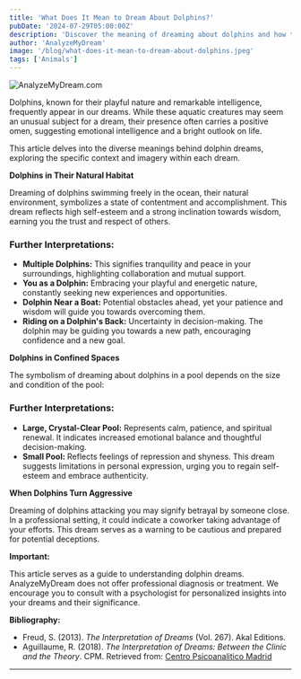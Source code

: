 ```yaml
---
title: 'What Does It Mean to Dream About Dolphins?'
pubDate: '2024-07-29T05:00:00Z'
description: 'Discover the meaning of dreaming about dolphins and how this dream can symbolize emotional intelligence and a positive attitude. Explore different interpretations based on the context of the dream.'
author: 'AnalyzeMyDream'
image: '/blog/what-does-it-mean-to-dream-about-dolphins.jpeg'
tags: ['Animals']
---
```


![AnalyzeMyDream.com](/blog/what-does-it-mean-to-dream-about-dolphins.jpeg)


Dolphins, known for their playful nature and remarkable intelligence, frequently appear in our dreams. While these aquatic creatures may seem an unusual subject for a dream, their presence often carries a positive omen, suggesting emotional intelligence and a bright outlook on life.

This article delves into the diverse meanings behind dolphin dreams, exploring the specific context and imagery within each dream. 

**Dolphins in Their Natural Habitat**

Dreaming of dolphins swimming freely in the ocean, their natural environment, symbolizes a state of contentment and accomplishment. This dream reflects high self-esteem and a strong inclination towards wisdom, earning you the trust and respect of others.

### Further Interpretations:

- **Multiple Dolphins:** This signifies tranquility and peace in your surroundings, highlighting collaboration and mutual support.
- **You as a Dolphin:** Embracing your playful and energetic nature, constantly seeking new experiences and opportunities.
- **Dolphin Near a Boat:** Potential obstacles ahead, yet your patience and wisdom will guide you towards overcoming them.
- **Riding on a Dolphin's Back:** Uncertainty in decision-making. The dolphin may be guiding you towards a new path, encouraging confidence and a new goal.

**Dolphins in Confined Spaces**

The symbolism of dreaming about dolphins in a pool depends on the size and condition of the pool:

### Further Interpretations:

- **Large, Crystal-Clear Pool:** Represents calm, patience, and spiritual renewal. It indicates increased emotional balance and thoughtful decision-making.
- **Small Pool:** Reflects feelings of repression and shyness. This dream suggests limitations in personal expression, urging you to regain self-esteem and embrace authenticity.

**When Dolphins Turn Aggressive**

Dreaming of dolphins attacking you may signify betrayal by someone close. In a professional setting, it could indicate a coworker taking advantage of your efforts. This dream serves as a warning to be cautious and prepared for potential deceptions.

**Important:**

This article serves as a guide to understanding dolphin dreams. AnalyzeMyDream does not offer professional diagnosis or treatment. We encourage you to consult with a psychologist for personalized insights into your dreams and their significance.

**Bibliography:**

- Freud, S. (2013). *The Interpretation of Dreams* (Vol. 267). Akal Editions.
- Aguillaume, R. (2018). *The Interpretation of Dreams: Between the Clinic and the Theory*. CPM. Retrieved from: [Centro Psicoanalitico Madrid](https://www.centropsicoanaliticomadrid.com/publicaciones/revista/numero-15/la-interpretacion-de-los-suenos-entre-la-clinica-y-la-teoria/)

---